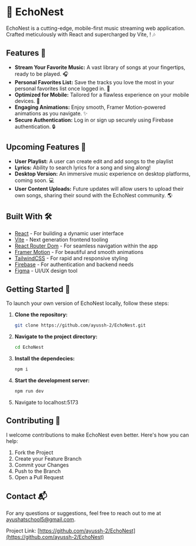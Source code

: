 # 🎵 EchoNest

EchoNest is a cutting-edge, mobile-first music streaming web application. Crafted meticulously with React and supercharged by Vite, ! 🎶

## Features 🚀

-   **Stream Your Favorite Music:** A vast library of songs at your fingertips, ready to be played. 🎧
-   **Personal Favorites List:** Save the tracks you love the most in your personal favorites list once logged in. 💖
-   **Optimized for Mobile:** Tailored for a flawless experience on your mobile devices. 📱
-   **Engaging Animations:** Enjoy smooth, Framer Motion-powered animations as you navigate. ✨
-   **Secure Authentication:** Log in or sign up securely using Firebase authentication. 🔒

## Upcoming Features 🔮

-   **User Playlist:** A user can create edit and add songs to the playlist
-   **Lyrics:** Ability to search lyrics for a song and sing along!
-   **Desktop Version:** An immersive music experience on desktop platforms, coming soon. 💻
-   **User Content Uploads:** Future updates will allow users to upload their own songs, sharing their sound with the EchoNest community. 🌎

## Built With 🛠️

-   [React](https://reactjs.org/) - For building a dynamic user interface
-   [Vite](https://vitejs.dev/) - Next generation frontend tooling
-   [React Router Dom](https://reactrouter.com/) - For seamless navigation within the app
-   [Framer Motion](https://www.framer.com/motion/) - For beautiful and smooth animations
-   [TailwindCSS](https://tailwindcss.com/) - For rapid and responsive styling
-   [Firebase](https://firebase.google.com/) - For authentication and backend needs
-   [Figma](https://www.figma.com/) - UI/UX design tool

## Getting Started 🌟

To launch your own version of EchoNest locally, follow these steps:

1. **Clone the repository:**

    ```sh
    git clone https://github.com/ayussh-2/EchoNest.git
    ```

2. **Navigate to the project directory:**

    ```sh
    cd EchoNest
    ```

3. **Install the dependecies:**

    ```sh
    npm i
    ```

4. **Start the development server:**

    ```sh
    npm run dev
    ```

5. Navigate to localhost:5173

## Contributing 🤝

I welcome contributions to make EchoNest even better. Here's how you can help:

1. Fork the Project
2. Create your Feature Branch
3. Commit your Changes
4. Push to the Branch
5. Open a Pull Request

## Contact 📬

For any questions or suggestions, feel free to reach out to me at [ayushatschool5@gmail.com](mailto:ayushatschool5@gmail.com).

Project Link: [https://github.com/ayussh-2/EchoNest](https://github.com/ayussh-2/EchoNest)

